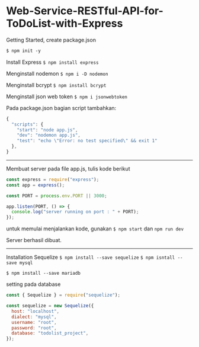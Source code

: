 # Web-Service-RESTful-API-for-ToDoList-with-Express

Getting Started, create package.json

```markdown
$ npm init -y
```

Install Express
`$ npm install express`

Menginstall nodemon
`$ npm i -D nodemon`

Menginstall bcrypt
`$ npm install bcrypt`

Menginstall json web token
`$ npm i jsonwebtoken`

Pada package.json bagian script tambahkan:

```javascript
{
  "scripts": {
    "start": "node app.js",
    "dev": "nodemon app.js",
    "test": "echo \"Error: no test specified\" && exit 1"
  },
}
```

---

Membuat server pada file app.js, tulis kode berikut

```javascript
const express = require("express");
const app = express();

const PORT = process.env.PORT || 3000;

app.listen(PORT, () => {
  console.log("server running on port : " + PORT);
});
```

untuk memulai menjalankan kode, gunakan
`$ npm start` dan `npm run dev`

Server berhasil dibuat.

---

Installation Sequelize
`$ npm install --save sequelize`
`$ npm isntall --save mysql`

`$ npm install --save mariadb`

setting pada database

```javascript
const { Sequelize } = require("sequelize");

const sequelize = new Sequelize({
  host: "localhost",
  dialect: "mysql",
  username: "root",
  password: "root",
  database: "todolist_project",
});
```
